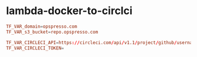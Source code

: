 # lambda-docker-to-circlci

```conf
TF_VAR_domain=opspresso.com
TF_VAR_s3_bucket=repo.opspresso.com

TF_VAR_CIRCLECI_API=https://circleci.com/api/v1.1/project/github/username/project
TF_VAR_CIRCLECI_TOKEN=
```
